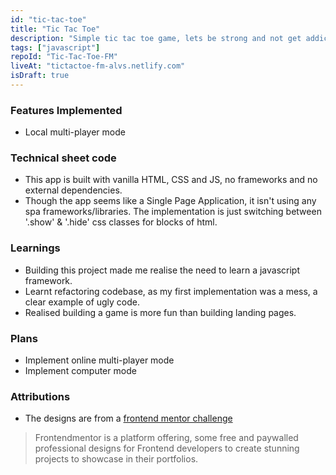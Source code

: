 ```yaml
---
id: "tic-tac-toe"
title: "Tic Tac Toe"
description: "Simple tic tac toe game, lets be strong and not get addicted."
tags: ["javascript"]
repoId: "Tic-Tac-Toe-FM"
liveAt: "tictactoe-fm-alvs.netlify.com"
isDraft: true
---
```


### Features Implemented

-   Local multi-player mode

### Technical sheet code

-   This app is built with vanilla HTML, CSS and JS, no frameworks and no external dependencies.
-   Though the app seems like a Single Page Application, it isn't using any spa frameworks/libraries. The implementation is just switching between '.show' & '.hide' css classes for blocks of html.

### Learnings

-   Building this project made me realise the need to learn a javascript framework.
-   Learnt refactoring codebase, as my first implementation was a mess, a clear example of ugly code.
-   Realised building a game is more fun than building landing pages.

### Plans

-   Implement online multi-player mode
-   Implement computer mode

### Attributions

-   The designs are from a [frontend mentor challenge](https://www.frontendmentor.io/challenges/tic-tac-toe-game-Re7ZF_E2v)

> Frontendmentor is a platform offering, some free and paywalled professional designs for Frontend developers to create stunning projects to showcase in their portfolios.
